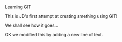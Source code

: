 Learning GIT

This is JD's first attempt at creating smething using GIT!

We shall see how it goes...

OK we modified this by adding a new line of text.
